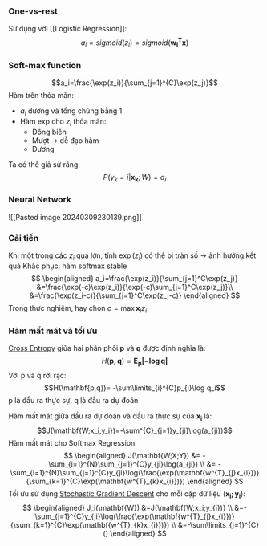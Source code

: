 ### One-vs-rest
Sử dụng với [[Logistic Regression]]:
$$a_i=sigmoid(z_i)=sigmoid(\mathbf{w_i^T x})$$
### Soft-max function
$$a_i=\frac{\exp(z_i)}{\sum_{j=1}^{C}\exp(z_j)}$$
Hàm trên thỏa mãn:
- $a_i$ dương và tổng chúng bằng 1
- Hàm exp cho $z_i$ thỏa mãn:
	- Đồng biến
	- Mượt -> dễ đạo hàm
	- Dương

Ta có thể giả sử rằng:
$$P(y_k=i|\mathbf{x_k};W)=a_i$$
### Neural Network
![[Pasted image 20240309230139.png]]

### Cải tiến 
Khi một trong các $z_i$ quá lớn, tính $\exp(z_i)$ có thể bị tràn số -> ảnh hưởng kết quả
Khắc phục: hàm softmax stable
$$
\begin{aligned}
a_i=\frac{\exp(z_i)}{\sum_{j=1}^C\exp(z_j)}
&=\frac{\exp(-c)\exp(z_i)}{\exp(-c)\sum_{j=1}^C\exp(z_j)}\\
&=\frac{\exp(z_i-c)}{\sum_{j=1}^C\exp(z_j-c)}
\end{aligned}
$$
Trong thực nghiệm, hay chọn $c=\max \mathbf{x}_iz_i$ 

### Hàm mất mát và tối ưu
[Cross Entropy](Entropy#Cross%20Entropy) giữa hai phân phối $\mathbf{p}$ và $\mathbf{q}$ được định nghĩa là:
$$H(\mathbf{p,q})=\mathbf{E_p|-\log q|}$$
Với p và q rời rạc: $$H(\mathbf{p,q})= -\sum\limits_{i}^{C}p_{i}\log q_i$$
p là đầu ra thực sự, q là đầu ra dự đoán

Hàm mất mát giữa đầu ra dự đoán và đầu ra thực sự của $\mathbf{x_i}$ là: $$J(\mathbf{W;x_i,y_i})=-\sum^{C}_{j=1}y_{ji}\log(a_{ji})$$
Hàm mất mát cho Softmax Regression:
$$
\begin{aligned}
J(\mathbf{W;X;Y})
&=
-\sum_{i=1}^{N}\sum_{j=1}^{C}y_{ji}\log(a_{ji})
\\
&= -\sum_{i=1}^{N}\sum_{j=1}^{C}y_{ji}\log(\frac{\exp(\mathbf{w^{T}_{j}x_{i}})}{\sum_{k=1}^{C}\exp(\mathbf{w^{T}_{k}x_{i}})})
\end{aligned}
$$
Tối ưu sử dụng [Stochastic Gradient Descent](Gradient%20Descent#Stochastic%20Gradient%20Descent) cho mỗi cặp dữ liệu $(\mathbf{x_i;y_i})$:
$$
\begin{aligned}
J_i(\mathbf{W})
&=J(\mathbf{W;x_i;y_{i})}
\\
&=-\sum_{j=1}^{C}y_{ji}\log(\frac{\exp(\mathbf{w^{T}_{j}x_{i}})}{\sum_{k=1}^{C}\exp(\mathbf{w^{T}_{k}x_{i}})})
\\
&=-\sum\limits_{j=1}^{C}()
\end{aligned}
$$
